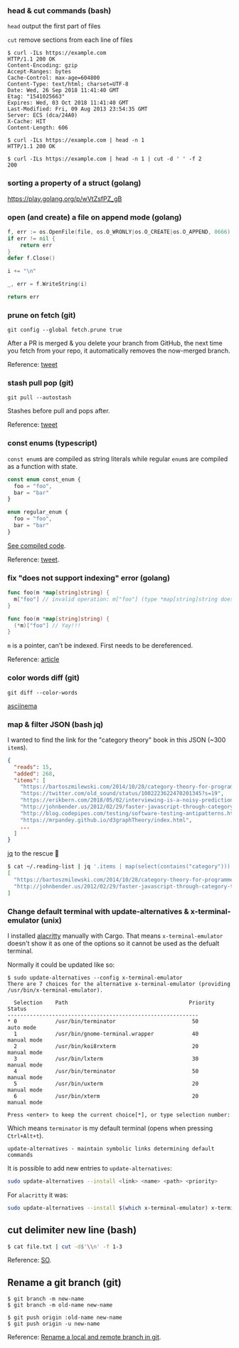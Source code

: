 ### head & cut commands (bash)

`head` output the first part of files

`cut` remove sections from each line of files

```
$ curl -ILs https://example.com
HTTP/1.1 200 OK
Content-Encoding: gzip
Accept-Ranges: bytes
Cache-Control: max-age=604800
Content-Type: text/html; charset=UTF-8
Date: Wed, 26 Sep 2018 11:41:40 GMT
Etag: "1541025663"
Expires: Wed, 03 Oct 2018 11:41:40 GMT
Last-Modified: Fri, 09 Aug 2013 23:54:35 GMT
Server: ECS (dca/24A0)
X-Cache: HIT
Content-Length: 606

$ curl -ILs https://example.com | head -n 1
HTTP/1.1 200 OK

$ curl -ILs https://example.com | head -n 1 | cut -d ' ' -f 2
200
```

### sorting a property of a struct (golang)

https://play.golang.org/p/wVtZsfPZ_gB

### open (and create) a file on append mode (golang)

```go
f, err := os.OpenFile(file, os.O_WRONLY|os.O_CREATE|os.O_APPEND, 0666)
if err != nil {
	return err
}
defer f.Close()

i += "\n"

_, err = f.WriteString(i)

return err
```

### prune on fetch (git)

```
git config --global fetch.prune true
```

After a PR is merged & you delete your branch from GitHub, the next time you
fetch from your repo, it automatically removes the now-merged branch.

Reference:
[tweet](https://twitter.com/andygoldstein/status/1046783561230163969?s=19)

### stash pull pop (git)

```
git pull --autostash
```

Stashes before pull and pops after.

Reference: [tweet](https://twitter.com/patao_/status/1046837635786915840?s=19)

### const enums (typescript)

`const enum`s are compiled as string literals while regular `enum`s are compiled
as a function with state.

```ts
const enum const_enum {
  foo = "foo",
  bar = "bar"
}

enum regular_enum {
  foo = "foo",
  bar = "bar"
}
```

[See compiled code](https://goo.gl/985iiV).

Reference: [tweet](https://twitter.com/sulco/status/1049361905914204161?s=21).

### fix "does not support indexing" error (golang)

```go
func foo(m *map[string]string) {
  m["foo"] // invalid operation: m["foo"] (type *map[string]string does not support indexig)
}

func foo(m *map[string]string) {
  (*m)["foo"] // Yay!!!
}
```

`m` is a pointer, can't be indexed. First needs to be dereferenced.

Reference: [article](https://flaviocopes.com/golang-does-not-support-indexing/)

### color words diff (git)

```
git diff --color-words
```

[asciinema](https://asciinema.org/a/209841)

### map & filter JSON (bash jq)

I wanted to find the link for the "category theory" book in this JSON (~300
`item`s).

```json
{
  "reads": 15,
  "added": 268,
  "items": [
    "https://bartoszmilewski.com/2014/10/28/category-theory-for-programmers-the-preface/",
    "https://twitter.com/old_sound/status/1002223622470201345?s=19",
    "https://erikbern.com/2018/05/02/interviewing-is-a-noisy-prediction-problem.html",
    "http://johnbender.us/2012/02/29/faster-javascript-through-category-theory/"
    "http://blog.codepipes.com/testing/software-testing-antipatterns.html",
    "https://mrpandey.github.io/d3graphTheory/index.html",
    ...
  ]
}
```

[jq](https://stedolan.github.io/jq/) to the rescue :muscle:

```bash
$ cat ~/.reading-list | jq '.items | map(select(contains("category")))'
[
  "https://bartoszmilewski.com/2014/10/28/category-theory-for-programmers-the-preface/",
  "http://johnbender.us/2012/02/29/faster-javascript-through-category-theory/"
]
```

### Change default terminal with update-alternatives & x-terminal-emulator (unix)

I installed [alacritty](https://github.com/jwilm/alacritty) manually with Cargo.
That means `x-terminal-emulator` doesn't show it as one of the options so it
cannot be used as the defualt terminal.

Normally it could be updated like so:

```
$ sudo update-alternatives --config x-terminal-emulator
There are 7 choices for the alternative x-terminal-emulator (providing /usr/bin/x-terminal-emulator).

  Selection    Path                                      Priority   Status
------------------------------------------------------------
* 0            /usr/bin/terminator                        50        auto mode
  1            /usr/bin/gnome-terminal.wrapper            40        manual mode
  2            /usr/bin/koi8rxterm                        20        manual mode
  3            /usr/bin/lxterm                            30        manual mode
  4            /usr/bin/terminator                        50        manual mode
  5            /usr/bin/uxterm                            20        manual mode
  6            /usr/bin/xterm                             20        manual mode

Press <enter> to keep the current choice[*], or type selection number:
```

Which means `terminator` is my default terminal (opens when pressing
`Ctrl+Alt+t`).

```
update-alternatives - maintain symbolic links determining default commands
```

It is possible to add new entries to `update-alternatives`:

```bash
sudo update-alternatives --install <link> <name> <path> <priority>
```

For `alacritty` it was:

```bash
sudo update-alternatives --install $(which x-terminal-emulator) x-terminal-emulator $(which alacritty) 60
```

## cut delimiter new line (bash)

```bash
$ cat file.txt | cut -d$'\\n' -f 1-3
```

Reference: [SO](https://stackoverflow.com/a/21757210/4530566).

## Rename a git branch (git)

```
$ git branch -m new-name
$ git branch -m old-name new-name
```

```
$ git push origin :old-name new-name
$ git push origin -u new-name
```

Reference: [Rename a local and remote branch in git](https://multiplestates.wordpress.com/2015/02/05/rename-a-local-and-remote-branch-in-git/).
